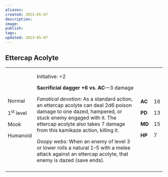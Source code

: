 ```yaml
---
aliases: 
created: 2023-05-07
description: 
image: 
publish: 
tags: 
updated: 2023-05-07
---
```


## Ettercap Acolyte

<table>
<colgroup>
<col style="width: 16%" />
<col style="width: 72%" />
<col style="width: 5%" />
<col style="width: 5%" />
</colgroup>
<tbody>
<tr class="odd">
<td><p>Normal</p>
<p>1<sup>st</sup> level</p>
<p>Mook</p>
<p>Humanoid</p></td>
<td><p>Initiative: +2</p>
<p><strong>Sacrificial dagger +6 vs. AC</strong>—3 damage</p>
<p><em>Fanatical devotion:</em> As a standard action, an ettercap
acolyte can deal 2d6 poison damage to one dazed, hampered, or stuck
enemy engaged with it. The ettercap acolyte also takes 7 damage from
this kamikaze action, killing it.</p>
<p><em>Goopy webs:</em> When an enemy of level 3 or lower rolls a
natural 1–5 with a melee attack against an ettercap acolyte, that enemy
is dazed (save ends).</p></td>
<td><p><strong>AC</strong></p>
<p><strong>PD</strong></p>
<p><strong>MD</strong></p>
<p><strong>HP</strong></p></td>
<td><p>16</p>
<p>13</p>
<p>15</p>
<p>7</p></td>
</tr>
<tr class="even">
<td></td>
<td></td>
<td></td>
<td></td>
</tr>
</tbody>
</table>

